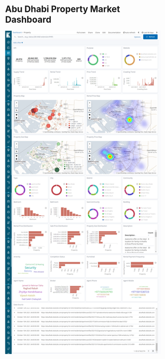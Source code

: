 # Abu Dhabi Property Market Dashboard

<img src="screencapture-localhost-3974-app-kibana-2021-10-14-12_05_47.png" width="1000">


